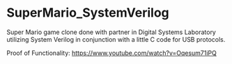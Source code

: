 # SuperMario_SystemVerilog
Super Mario game clone done with partner in Digital Systems Laboratory utilizing System Verilog in conjunction with a little C code for USB protocols. 


Proof of Functionality: https://www.youtube.com/watch?v=Oqesum71iPQ
